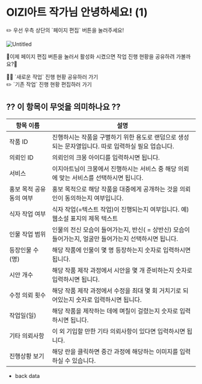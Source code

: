 # OlZl아트 작가님 안녕하세요! (1)

<aside>
✏️ 우선 우측 상단의 `페이지 편집` 버튼을 눌러주세요!

![Untitled](OlZl%E1%84%8B%E1%85%A1%E1%84%90%E1%85%B3%20%E1%84%8C%E1%85%A1%E1%86%A8%E1%84%80%E1%85%A1%E1%84%82%E1%85%B5%E1%86%B7%20%E1%84%8B%E1%85%A1%E1%86%AB%E1%84%82%E1%85%A7%E1%86%BC%E1%84%92%E1%85%A1%E1%84%89%E1%85%A6%E1%84%8B%E1%85%AD!%2066d73990f2224f8f9de22fe0b5dc35ae/Untitled.png)

</aside>

🔻이제 페이지 편집 버튼을 눌러서 활성화 시켰으면 작업 진행 현황을 공유하려 가볼까요?🔻

<aside>
👨‍🎨  `새로운 작업` 진행 현황 공유하러 가기

</aside>

<aside>
✏️ `기존 작업` 진행 현황 편집하러 가기

</aside>

## ⁇ **이 항목이 무엇을 의미하나요** ⁇

| 항목 이름 | 설명 |
| --- | --- |
| 작품 ID | 진행하시는 작품을 구별하기 위한 용도로 랜덤으로 생성되는 문자열입니다. 따로 입력하실 필요 업습니다. |
| 의뢰인 ID | 의뢰인의 크몽 아이디를 입력하시면 됩니다. |
| 서비스 | 이지아트님이 크몽에서 진행하시는 서비스 중 해당 의뢰에 맞는 서비스를 선택하시면 됩니다. |
| 홍보 목적 공유 동의 여부 | 홍보 목적으로 해당 작품을 대중에게 공개하는 것을 의뢰인이 동의하는지 여부입니다. |
| 식자 작업 여부 | 식자 작업(=텍스트 작업)이 진행되는지 여부입니다. 예) 웹소설 표지의 제목 텍스트 |
| 인물 작업 범위 | 인물의 전신 모습이 들어가는지, 반신( = 상반신) 모습이 들어가는지, 얼굴만 들어가는지 선택하시면 됩니다. |
| 등장인물 수 (명) | 해당 작품에 인물이 몇 명 등장하는지 숫자로 입력하시면 됩니다. |
| 시안 개수 | 해당 작품 제작 과정에서 시안을 몇 개 준비하는지 숫자로 입력하시면 됩니다. |
| 수정 의뢰 횟수 | 해당 작품 제작 과정에서 수정을 최대 몇 회 거치기로 되어있는지 숫자로 입력하시면 됩니다. |
| 작업일(일) | 해당 작품을 제작하는 데에 며칠이 걸렸는지 숫자로 입력하시면 됩니다. |
| 기타 의뢰사항 | 이 외 기입할 만한 기타 의뢰사항이 있다면 입력하시면 됩니다. |
| 진행상황 보기 | 해당 란을 클릭하면 중간 과정에 해당하는 이미지를 입력하실 수 있습니다. |

- back data